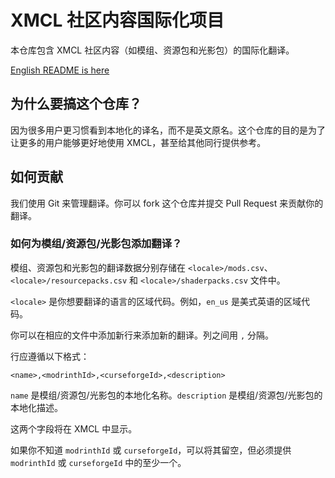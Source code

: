 # XMCL 社区内容国际化项目

本仓库包含 XMCL 社区内容（如模组、资源包和光影包）的国际化翻译。

[English README is here](./README.en.md)

## 为什么要搞这个仓库？

因为很多用户更习惯看到本地化的译名，而不是英文原名。这个仓库的目的是为了让更多的用户能够更好地使用 XMCL，甚至给其他同行提供参考。

## 如何贡献

我们使用 Git 来管理翻译。你可以 fork 这个仓库并提交 Pull Request 来贡献你的翻译。

### 如何为模组/资源包/光影包添加翻译？

模组、资源包和光影包的翻译数据分别存储在 `<locale>/mods.csv`、`<locale>/resourcepacks.csv` 和 `<locale>/shaderpacks.csv` 文件中。

`<locale>` 是你想要翻译的语言的区域代码。例如，`en_us` 是美式英语的区域代码。

你可以在相应的文件中添加新行来添加新的翻译。列之间用 `,` 分隔。

行应遵循以下格式：

```
<name>,<modrinthId>,<curseforgeId>,<description>
```

`name` 是模组/资源包/光影包的本地化名称。`description` 是模组/资源包/光影包的本地化描述。

这两个字段将在 XMCL 中显示。

如果你不知道 `modrinthId` 或 `curseforgeId`，可以将其留空，但必须提供 `modrinthId` 或 `curseforgeId` 中的至少一个。
